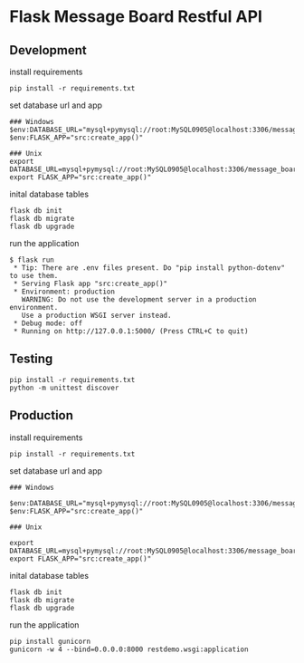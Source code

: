 # Flask Message Board Restful API

## Development

install requirements

```
pip install -r requirements.txt
```

set database url and app

```
### Windows
$env:DATABASE_URL="mysql+pymysql://root:MySQL0905@localhost:3306/message_board"
$env:FLASK_APP="src:create_app()"

### Unix
export DATABASE_URL=mysql+pymysql://root:MySQL0905@localhost:3306/message_board
export FLASK_APP="src:create_app()"
```

inital database tables

```
flask db init
flask db migrate
flask db upgrade
```

run the application

```
$ flask run
 * Tip: There are .env files present. Do "pip install python-dotenv" to use them.
 * Serving Flask app "src:create_app()"
 * Environment: production
   WARNING: Do not use the development server in a production environment.
   Use a production WSGI server instead.
 * Debug mode: off
 * Running on http://127.0.0.1:5000/ (Press CTRL+C to quit)

```

## Testing

```
pip install -r requirements.txt
python -m unittest discover
```

## Production

install requirements

```
pip install -r requirements.txt
```

set database url and app

```
### Windows

$env:DATABASE_URL="mysql+pymysql://root:MySQL0905@localhost:3306/message_board"
$env:FLASK_APP="src:create_app()"

### Unix

export DATABASE_URL=mysql+pymysql://root:MySQL0905@localhost:3306/message_board
export FLASK_APP="src:create_app()"
```

inital database tables

```
flask db init
flask db migrate
flask db upgrade
```

run the application

```
pip install gunicorn
gunicorn -w 4 --bind=0.0.0.0:8000 restdemo.wsgi:application
```
